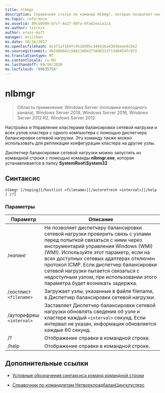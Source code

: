 ```yaml
---
title: nlbmgr
description: Справочная статья по команде Nlbmgr, которая позволяет настраивать и администрировать кластеры балансировки сетевой нагрузки и все узлы кластера с одного компьютера с помощью диспетчера балансировки сетевой нагрузки.
ms.topic: reference
ms.assetid: 89cb8590-b7cf-4a27-89fa-0fa62ea1a1ca
ms.author: lizross
author: eross-msft
manager: mtillman
ms.date: 10/16/2017
ms.openlocfilehash: dc3f1af169fc9510d95c348436a43036eee8cbb2
ms.sourcegitcommit: db2d46842c68813d043738d6523f13d8454fc972
ms.translationtype: MT
ms.contentlocale: ru-RU
ms.lasthandoff: 09/10/2020
ms.locfileid: "89635758"
---
```

# <a name="nlbmgr"></a>nlbmgr

> Область применения: Windows Server (половина ежегодного канала), Windows Server 2019, Windows Server 2016, Windows Server 2012 R2, Windows Server 2012

Настройка и Управление кластерами балансировки сетевой нагрузки и всех узлов кластера с одного компьютера с помощью диспетчера балансировки сетевой нагрузки. Эту команду также можно использовать для репликации конфигурации кластера на другие узлы.

Диспетчер балансировки сетевой нагрузки можно запустить из командной строки с помощью команды **nlbmgr.exe**, которая устанавливается в папку **SystemRoot\System32** .

## <a name="syntax"></a>Синтаксис

```
nlbmgr [/noping][/hostlist <filename>][/autorefresh <interval>][/help | /?]
```

### <a name="parameters"></a>Параметры

| Параметр | Описание |
| --------- | ----------- |
| /нопинг | Не позволяет диспетчеру балансировки сетевой нагрузки проверить связь с узлами перед попыткой связаться с ними через инструментарий управления Windows (WMI) (WMI). Используйте этот параметр, если на всех доступных сетевых адаптерах отключен протокол ICMP. Если диспетчер балансировки сетевой нагрузки пытается связаться с недоступным узлом, при использовании этого параметра будет возникать задержка. |
| /хостлист `<filename>` | Загружает узлы, указанные в файле filename, в Диспетчер балансировки сетевой нагрузки. |
| /ауторефреш `<interval>` | Заставляет Диспетчер балансировки сетевой нагрузки обновлять сведения об узле и кластере каждый `<interval>` секунд. Если интервал не указан, информация обновляется каждые 60 секунд. |
| /? | Отображение справки в командной строке. |
| /help | Отображение справки в командной строке. |

## <a name="additional-references"></a>Дополнительные ссылки

- [Условные обозначения синтаксиса команд командной строки](command-line-syntax-key.md)

- [Справочник по командлетам НетворклоадбаланЦингклустерс](/powershell/module/networkloadbalancingclusters)
